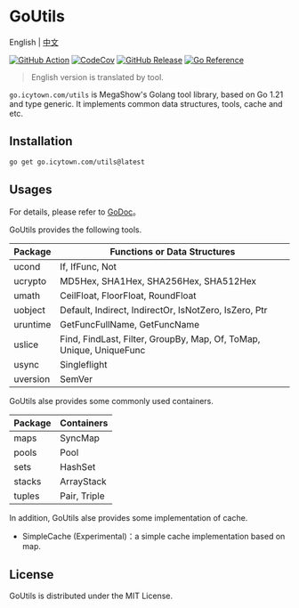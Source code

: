 # GoUtils

English | [中文](README_zh.md)

[![GitHub Action](https://github.com/MegaShow/goutils/actions/workflows/main.yaml/badge.svg)](https://github.com/MegaShow/goutils/actions/workflows/main.yaml)
[![CodeCov](https://codecov.io/gh/MegaShow/goutils/graph/badge.svg?token=VI2BCE8X5H)](https://codecov.io/gh/MegaShow/goutils)
[![GitHub Release](https://img.shields.io/github/v/release/megashow/goutils)](https://github.com/megashow/goutils/releases)
[![Go Reference](https://pkg.go.dev/badge/go.icytown.com/utils.svg)](https://pkg.go.dev/go.icytown.com/utils)

> English version is translated by tool.

`go.icytown.com/utils` is MegaShow's Golang tool library, based on Go 1.21 and type generic. It implements common data structures, tools, cache and etc.

## Installation

```sh
go get go.icytown.com/utils@latest
```

## Usages

For details, please refer to [GoDoc](https://pkg.go.dev/go.icytown.com/utils)。

GoUtils provides the following tools.

| Package | Functions or Data Structures |
| -- | -- |
| ucond | If, IfFunc, Not |
| ucrypto | MD5Hex, SHA1Hex, SHA256Hex, SHA512Hex |
| umath | CeilFloat, FloorFloat, RoundFloat |
| uobject | Default, Indirect, IndirectOr, IsNotZero, IsZero, Ptr |
| uruntime | GetFuncFullName, GetFuncName |
| uslice | Find, FindLast, Filter, GroupBy, Map, Of, ToMap, Unique, UniqueFunc |
| usync | Singleflight |
| uversion | SemVer |

GoUtils alse provides some commonly used containers.

| Package | Containers |
| -- | -- |
| maps | SyncMap |
| pools | Pool |
| sets | HashSet |
| stacks | ArrayStack |
| tuples | Pair, Triple |

In addition, GoUtils alse provides some implementation of cache.

- SimpleCache (Experimental)：a simple cache implementation based on map.

## License

GoUtils is distributed under the MIT License.
